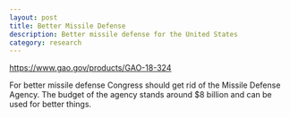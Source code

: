 ```yaml
---
layout: post
title: Better Missile Defense
description: Better missile defense for the United States
category: research
---
```


https://www.gao.gov/products/GAO-18-324


For better missile defense Congress should get rid of the Missile Defense Agency. The budget of the agency stands around $8 billion and can be used for better things. 